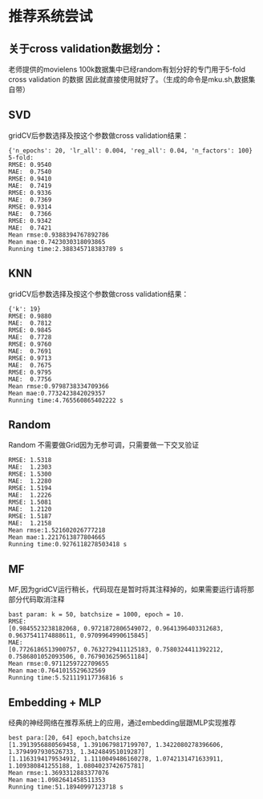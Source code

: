 # 推荐系统尝试
## 关于cross validation数据划分：
老师提供的movielens 100k数据集中已经random有划分好的专门用于5-fold cross validation 的数据
因此就直接使用就好了。（生成的命令是mku.sh,数据集自带）
## SVD
gridCV后参数选择及按这个参数做cross validation结果：
```shell
{'n_epochs': 20, 'lr_all': 0.004, 'reg_all': 0.04, 'n_factors': 100}
5-fold:
RMSE: 0.9540
MAE:  0.7540
RMSE: 0.9410
MAE:  0.7419
RMSE: 0.9336
MAE:  0.7369
RMSE: 0.9314
MAE:  0.7366
RMSE: 0.9342
MAE:  0.7421
Mean rmse:0.9388394767892786
Mean mae:0.7423030318093865
Running time:2.388345718383789 s
```
## KNN
gridCV后参数选择及按这个参数做cross validation结果：
```shell
{'k': 19}
RMSE: 0.9880
MAE:  0.7812
RMSE: 0.9845
MAE:  0.7728
RMSE: 0.9760
MAE:  0.7691
RMSE: 0.9713
MAE:  0.7675
RMSE: 0.9795
MAE:  0.7756
Mean rmse:0.9798738334709366
Mean mae:0.7732423842029357
Running time:4.765560865402222 s
```
## Random
Random 不需要做Grid因为无参可调，只需要做一下交叉验证
```shell
RMSE: 1.5318
MAE:  1.2303
RMSE: 1.5300
MAE:  1.2280
RMSE: 1.5194
MAE:  1.2226
RMSE: 1.5081
MAE:  1.2120
RMSE: 1.5187
MAE:  1.2158
Mean rmse:1.521602026777218
Mean mae:1.2217613877804665
Running time:0.9276118278503418 s
```
## MF
MF,因为gridCV运行稍长，代码现在是暂时将其注释掉的，如果需要运行请将那部分代码取消注释
```shell
bast param: k = 50, batchsize = 1000, epoch = 10.
RMSE:
[0.9845523238182068, 0.9721872806549072, 0.9641396403312683, 0.9637541174888611, 0.9709964990615845]
MAE:
[0.7726186513900757, 0.7632729411125183, 0.7580324411392212, 0.7586801052093506, 0.7679036259651184]
Mean rmse:0.9711259722709655
Mean mae:0.7641015529632569
Running time:5.521119117736816 s
```
## Embedding + MLP
经典的神经网络在推荐系统上的应用，通过embedding层跟MLP实现推荐
```shell
best para:[20, 64] epoch,batchsize
[1.3913956880569458, 1.3910679817199707, 1.3422080278396606, 1.3794997930526733, 1.342484951019287]
[1.1163194179534912, 1.1110049486160278, 1.0742131471633911, 1.109380841255188, 1.0804023742675781]
Mean rmse:1.3693312883377076
Mean mae:1.0982641458511353
Running time:51.18940997123718 s
```
